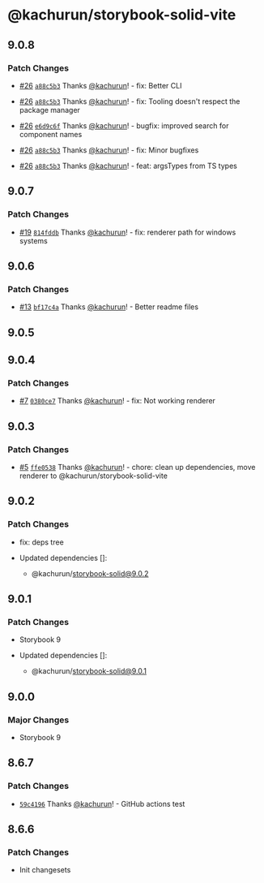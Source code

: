 # @kachurun/storybook-solid-vite

## 9.0.8

### Patch Changes

-   [#26](https://github.com/kachurun/create-solid-storybook/pull/26) [`a88c5b3`](https://github.com/kachurun/create-solid-storybook/commit/a88c5b3110c5b22b49f132701cff00b23dbc63d5) Thanks [@kachurun](https://github.com/kachurun)! - fix: Better CLI

-   [#26](https://github.com/kachurun/create-solid-storybook/pull/26) [`a88c5b3`](https://github.com/kachurun/create-solid-storybook/commit/a88c5b3110c5b22b49f132701cff00b23dbc63d5) Thanks [@kachurun](https://github.com/kachurun)! - fix: Tooling doesn't respect the package manager

-   [#26](https://github.com/kachurun/create-solid-storybook/pull/26) [`e6d9c6f`](https://github.com/kachurun/create-solid-storybook/commit/e6d9c6f231418f495c488d6a9d697c5969e8d0ee) Thanks [@kachurun](https://github.com/kachurun)! - bugfix: improved search for component names

-   [#26](https://github.com/kachurun/create-solid-storybook/pull/26) [`a88c5b3`](https://github.com/kachurun/create-solid-storybook/commit/a88c5b3110c5b22b49f132701cff00b23dbc63d5) Thanks [@kachurun](https://github.com/kachurun)! - fix: Minor bugfixes

-   [#26](https://github.com/kachurun/create-solid-storybook/pull/26) [`a88c5b3`](https://github.com/kachurun/create-solid-storybook/commit/a88c5b3110c5b22b49f132701cff00b23dbc63d5) Thanks [@kachurun](https://github.com/kachurun)! - feat: argsTypes from TS types

## 9.0.7

### Patch Changes

-   [#19](https://github.com/kachurun/create-solid-storybook/pull/19) [`814fddb`](https://github.com/kachurun/create-solid-storybook/commit/814fddb00480cde6907e8a89b1344a4fc2b709cd) Thanks [@kachurun](https://github.com/kachurun)! - fix: renderer path for windows systems

## 9.0.6

### Patch Changes

-   [#13](https://github.com/kachurun/create-solid-storybook/pull/13) [`bf17c4a`](https://github.com/kachurun/create-solid-storybook/commit/bf17c4a53f208b27ad61ff67aa5b4bfd43144fba) Thanks [@kachurun](https://github.com/kachurun)! - Better readme files

## 9.0.5

## 9.0.4

### Patch Changes

-   [#7](https://github.com/kachurun/create-solid-storybook/pull/7) [`0380ce7`](https://github.com/kachurun/create-solid-storybook/commit/0380ce7843956ecc6baf8dcd6a0e4aab6b1864fb) Thanks [@kachurun](https://github.com/kachurun)! - fix: Not working renderer

## 9.0.3

### Patch Changes

-   [#5](https://github.com/kachurun/create-solid-storybook/pull/5) [`ffe0538`](https://github.com/kachurun/create-solid-storybook/commit/ffe0538562f5d62599082d5fe8da0afc0cacdc4c) Thanks [@kachurun](https://github.com/kachurun)! - chore: clean up dependencies, move renderer to @kachurun/storybook-solid-vite

## 9.0.2

### Patch Changes

-   fix: deps tree

-   Updated dependencies []:
    -   @kachurun/storybook-solid@9.0.2

## 9.0.1

### Patch Changes

-   Storybook 9

-   Updated dependencies []:
    -   @kachurun/storybook-solid@9.0.1

## 9.0.0

### Major Changes

-   Storybook 9

## 8.6.7

### Patch Changes

-   [`59c4196`](https://github.com/kachurun/create-solid-storybook/commit/59c4196c506c33fb129045a76b573f18b8d43b1d) Thanks [@kachurun](https://github.com/kachurun)! - GitHub actions test

## 8.6.6

### Patch Changes

-   Init changesets
